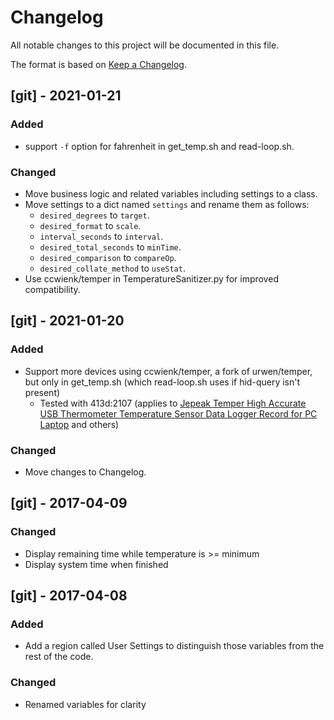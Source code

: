 # Changelog
All notable changes to this project will be documented in this file.

The format is based on [Keep a Changelog](https://keepachangelog.com/en/1.0.0/).


## [git] - 2021-01-21
### Added
- support `-f` option for fahrenheit in get_temp.sh and read-loop.sh.

### Changed
- Move business logic and related variables including settings to a class.
- Move settings to a dict named `settings` and rename them as follows:
  - `desired_degrees` to `target`.
  - `desired_format` to `scale`.
  - `interval_seconds` to `interval`.
  - `desired_total_seconds` to `minTime`.
  - `desired_comparison` to `compareOp`.
  - `desired_collate_method` to `useStat`.
- Use ccwienk/temper in TemperatureSanitizer.py for improved compatibility.


## [git] - 2021-01-20
### Added
- Support more devices using ccwienk/temper, a fork of urwen/temper, but
  only in get_temp.sh (which read-loop.sh uses if hid-query isn't
  present)
  - Tested with 413d:2107 (applies to [Jepeak Temper High Accurate USB Thermometer Temperature Sensor Data Logger Record for PC Laptop](https://www.amazon.com/gp/product/B009YRP906/ref=ppx_yo_dt_b_search_asin_title?ie=UTF8&psc=1) and others)

### Changed
- Move changes to Changelog.


## [git] - 2017-04-09
### Changed
- Display remaining time while temperature is >= minimum
- Display system time when finished


## [git] - 2017-04-08
### Added
- Add a region called User Settings to distinguish those variables from
  the rest of the code.

### Changed
- Renamed variables for clarity


